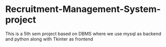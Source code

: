 # Recruitment-Management-System-project
This is a 5th sem project based on DBMS where we use mysql as backend and python along with Tkinter as frontend
